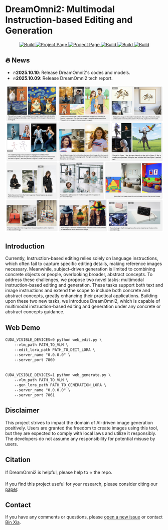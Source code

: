# DreamOmni2: Multimodal Instruction-based Editing and Generation

<p align="center">
    <a href="https://arxiv.org/html/2510.06679v1">
            <img alt="Build" src="https://img.shields.io/badge/arXiv%20paper-2510.06679v1-b31b1b.svg">
    </a>
    <a href="https://pbihao.github.io/projects/DreamOmni2/index.html">
        <img alt="Project Page" src="https://img.shields.io/badge/Project-Page-blue">
    </a>
    <a href="https://www.youtube.com/watch?v=8xpoiRK57uU">
        <img alt="Project Page" src="https://img.shields.io/badge/Video-red">
    </a>
    <a href="">
        <img alt="Build" src="https://img.shields.io/badge/DreamOmni2-Benchmark-green">
    </a>
    <a href="">
        <img alt="Build" src="https://img.shields.io/badge/🤗-HF%20Model-yellow">
    </a>    
    <a href="">
        <img alt="Build" src="https://img.shields.io/badge/🤗-HF%20Demo-yellow">
    </a>
</p>

## 🔥 News
- 🔥**2025.10.10**: Release DreamOmni2's codes and models.
- 🔥**2025.10.09**: Release DreamOmni2 tech report.


<p align="center">
  <img width="600" src="imgs/gallery.png">
</p>


## Introduction

Currently, Instruction-based editing relies solely on language instructions, which often fail to capture specific editing details, making reference images necessary. Meanwhile, subject-driven generation is limited to combining concrete objects or people, overlooking broader, abstract concepts. To address these challenges, we propose two novel tasks: multimodal instruction-based editing and generation. These tasks support both text and image instructions and extend the scope to include both concrete and abstract concepts, greatly enhancing their practical applications. Building upon these two new tasks, we introduce DreamOmni2, which is capable of multimodal instruction-based editing and generation under any concrete or abstract concepts guidance.

## 

## Web Demo
```
CUDA_VISIBLE_DEVICES=0 python web_edit.py \
    --vlm_path PATH_TO_VLM \
    --edit_lora_path PATH_TO_DEIT_LORA \
    --server_name "0.0.0.0" \
    --server_port 7860


CUDA_VISIBLE_DEVICES=1 python web_generate.py \
    --vlm_path PATH_TO_VLM \
    --gen_lora_path PATH_TO_GENERATION_LORA \
    --server_name "0.0.0.0" \
    --server_port 7861
```


## Disclaimer

This project strives to impact the domain of AI-driven image generation positively. Users are granted the freedom to
create images using this tool, but they are expected to comply with local laws and utilize it responsibly.
The developers do not assume any responsibility for potential misuse by users.


##  Citation

If DreamOmni2 is helpful, please help to ⭐ the repo.

If you find this project useful for your research, please consider citing our [paper](https://arxiv.org/html/2510.06679v1).

## Contact
If you have any comments or questions, please [open a new issue](https://github.com/xxx/xxx/issues/new/choose) or contact [Bin Xia](zjbinxia@gmail.com).









